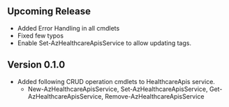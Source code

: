 <!--
    Please leave this section at the top of the change log.

    Changes for the upcoming release should go under the section titled "Upcoming Release", and should adhere to the following format:

    ## Upcoming Release
    * Overview of change #1
        - Additional information about change #1
    * Overview of change #2
        - Additional information about change #2
        - Additional information about change #2
    * Overview of change #3
    * Overview of change #4
        - Additional information about change #4

    ## YYYY.MM.DD - Version X.Y.Z (Previous Release)
    * Overview of change #1
        - Additional information about change #1
-->
## Upcoming Release

* Added Error Handling in all cmdlets
* Fixed few typos
* Enable Set-AzHealthcareApisService to allow updating tags.

## Version 0.1.0

* Added following CRUD operation cmdlets to HealthcareApis service. 
  * New-AzHealthcareApisService, Set-AzHealthcareApisService, Get-AzHealthcareApisService, Remove-AzHealthcareApisService
